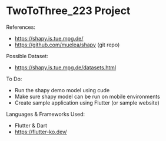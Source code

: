 # TwoToThree_223 Project

References:
- https://shapy.is.tue.mpg.de/
- https://github.com/muelea/shapy (git repo)


Possible Dataset:
- https://shapy.is.tue.mpg.de/datasets.html


To Do:
- Run the shapy demo model using cude
- Make sure shapy model can be run on mobile environments
- Create sample application using Flutter (or sample website)


Languages & Frameworks Used:
- Flutter & Dart
- https://flutter-ko.dev/
